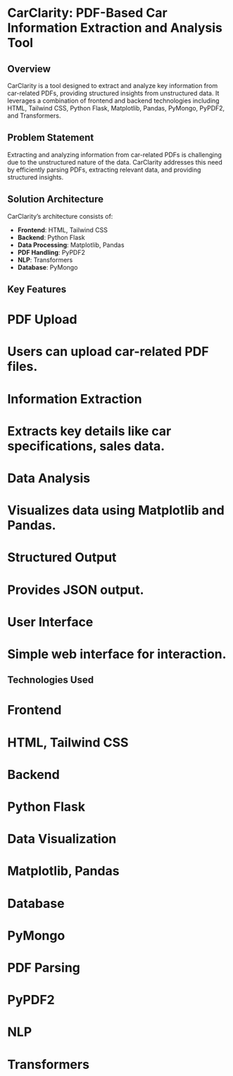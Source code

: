 # CarClarity: PDF-Based Car Information Extraction and Analysis Tool

## Overview

CarClarity is a tool designed to extract and analyze key information from car-related PDFs, providing structured insights from unstructured data. It leverages a combination of frontend and backend technologies including HTML, Tailwind CSS, Python Flask, Matplotlib, Pandas, PyMongo, PyPDF2, and Transformers.

## Problem Statement

Extracting and analyzing information from car-related PDFs is challenging due to the unstructured nature of the data. CarClarity addresses this need by efficiently parsing PDFs, extracting relevant data, and providing structured insights.

## Solution Architecture

CarClarity’s architecture consists of:

- **Frontend**: HTML, Tailwind CSS
- **Backend**: Python Flask
- **Data Processing**: Matplotlib, Pandas
- **PDF Handling**: PyPDF2
- **NLP**: Transformers
- **Database**: PyMongo

## Key Features

# PDF Upload
# Users can upload car-related PDF files.

# Information Extraction
# Extracts key details like car specifications, sales data.

# Data Analysis
# Visualizes data using Matplotlib and Pandas.

# Structured Output
# Provides JSON output.

# User Interface
# Simple web interface for interaction.

## Technologies Used

# Frontend
# HTML, Tailwind CSS

# Backend
# Python Flask

# Data Visualization
# Matplotlib, Pandas

# Database
# PyMongo

# PDF Parsing
# PyPDF2

# NLP
# Transformers

